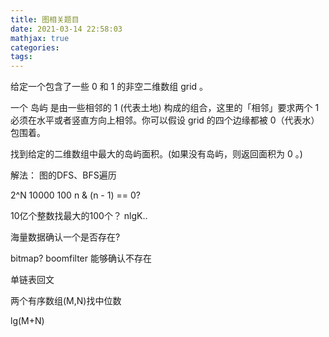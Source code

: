 ```yaml
---
title: 图相关题目
date: 2021-03-14 22:58:03
mathjax: true
categories:
tags: 
---
```



给定一个包含了一些 0 和 1 的非空二维数组 grid 。

一个 岛屿 是由一些相邻的 1 (代表土地) 构成的组合，这里的「相邻」要求两个 1 必须在水平或者竖直方向上相邻。你可以假设 grid 的四个边缘都被 0（代表水）包围着。

找到给定的二维数组中最大的岛屿面积。(如果没有岛屿，则返回面积为 0 。)

解法：
图的DFS、BFS遍历

2^N 
10000
100
n & (n - 1)  == 0?

10亿个整数找最大的100个？
nlgK..

海量数据确认一个是否存在?

bitmap? boomfilter 能够确认不存在

单链表回文

两个有序数组(M,N)找中位数

lg(M+N)
